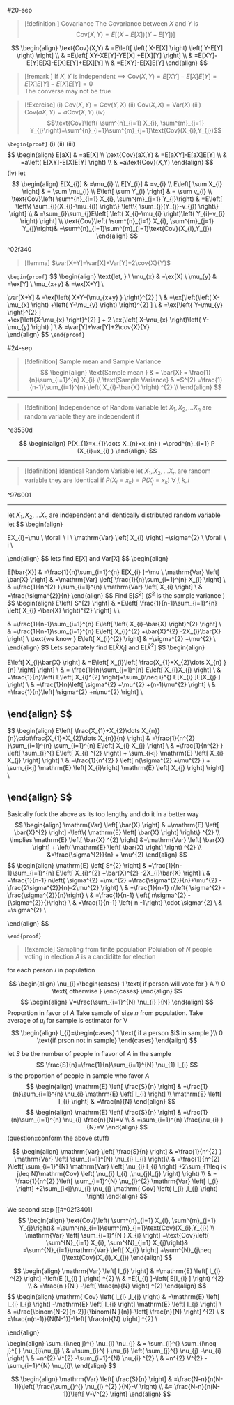 #20-sep 
> [!definition ] Covariance
> The Covariance between $X$ and $Y$ is $$\text{Cov}(X,Y)=E\left[ \left( X-E[X] \right) \left( Y-E[Y] \right)   \right] $$

$$
\begin{align}
\text{Cov}(X,Y) & =E\left[ \left( X-E[X] \right) \left( Y-E[Y] \right)   \right] \\
 & =E\left[ XY-XE[Y]-YE[X] +E[X][Y] \right]  \\
 & =E[XY]-E[Y]E[X]-E[X]E[Y]+E[X][Y] \\
 & =E[XY]-E[X]E[Y]
\end{align}
$$
> [!remark ] 
> If $X,Y$ is independent$\implies \text{Cov}(X,Y)=E[XY]-E[X]E[Y]=E[X]E[Y]-E[X]E[Y]=0$  
>The converse may not be true

> [!Exercise] 
>(i) $\text{Cov}(X,Y)=\text{Cov}(Y,X)$
>(ii) $\text{Cov}(X,X)= \text{Var}(X)$
>(iii) $\text{Cov}(aX,Y)=a\text{Cov}(X,Y)$
>(iv) $$\text{Cov}\left( \sum^{n}_{i=1} X_{i}, \sum^{m}_{j=1} Y_{j}\right)=\sum^{n}_{i=1}\sum^{m}_{j=1}\text{Cov}(X_{i},Y_{j})$$
>

`\begin{proof}`
(i)
(ii)
(iii)
$$
\begin{align}
E[aX] & =aE[X] \\
\text{Cov}(aX,Y) & =E[aXY]-E[aX]E[Y] \\
 & =a\left( E[XY]-E[X]E[Y] \right)  \\
 & =a\text{Cov}(X,Y)
\end{align}
$$
(iv) let
$$
\begin{align}
E[X_{i}] & =\mu_{i} \\
E[Y_{i}] & =v_{i} \\
E\left[ \sum X_{i} \right] & = \sum \mu_{i} \\
E\left[ \sum Y_{i} \right] & = \sum v_{i} \\
\text{Cov}\left( \sum^{n}_{i=1} X_{i}, \sum^{m}_{j=1} Y_{j}\right) & =E\left[ \left\{  \sum_{i}(X_{i}-\mu_{i}) \right\} \left\{  \sum_{j}(Y_{j}-v_{j}) \right\} \right] \\
 & =\sum_{i}\sum_{j}E\left[ \left( X_{i}-\mu_{i}  \right)\left( Y_{i}-v_{i} \right)   \right]  \\
 \text{Cov}\left( \sum^{n}_{i=1} X_{i}, \sum^{m}_{j=1} Y_{j}\right)& =\sum^{n}_{i=1}\sum^{m}_{j=1}\text{Cov}(X_{i},Y_{j})
\end{align}
$$

^02f340


> [!lemma] 
> $\var[X+Y]=\var[X]+Var[Y]+2\cov{X}{Y}$

`\begin{proof}`
$$
\begin{align}
\text{let, }  \\
\mu_{x} & =\ex[X] \\
\mu_{y} & =\ex[Y]  \\
\mu_{x+y} & =\ex[X+Y]   \\

\var[X+Y] & =\ex[\left\{ X+Y-{\mu_{x+y}  } \right\}^{2} ]   \\
& =\ex[\left\{\left( X-\mu_{x}  \right) +\left( Y-\mu_{y}  \right) \right\}^{2} ]  \\
& =\ex[\left\{ Y-\mu_{y}  \right\}^{2} ]  
+\ex[\left\{X-\mu_{x}  \right\}^{2} ]  + 2 \ex[\left( X-\mu_{x}  \right)\left( Y-\mu_{y}  \right)  ]  \\
 & =\var[Y]+\var[Y]+2\cov{X}{Y}   
\end{align}
$$
`\end{proof}`



#24-sep 

> [!definition] Sample mean and Sample Variance
$$
\begin{align}
\text{Sample mean } &  = \bar{X} = \frac{1}{n}\sum_{i=1}^{n} X_{i}  \\
\text{Sample Variance} & =S^{2} =\frac{1}{n-1}\sum_{i=1}^{n} \left( X_{i}-\bar{X}  \right) ^{2}  \\
\end{align}
$$


---
>[!definition] Independence of Random Variable 
>let $X_{1},X_{2},\dots X_{n}$ are random variable they are independent if 

^e3530d

$$
\begin{align}
P(X_{1}=x_{1}\dots X_{n}=x_{n}  ) =\prod^{n}_{i=1} P  (X_{i}=x_{i}  )  
\end{align}
$$

---
>[!definition] identical Random Variable 
>let $X_{1},X_{2},\dots X_{n}$ are random variable they are Identical if 
$P(X_{i}=x_{k})=P(X_{j}=x_{k}) \ \forall \ j,k,i$

^976001

---
let $X_{1},X_{2},\dots X_{n}$ are independent and identically distributed random variable 
let 
$$
\begin{align}


EX_{i}=\mu \ \forall \ i \\
\mathrm{Var} \left[ X_{i}  \right] =\sigma^{2}  \ \forall \ i \\

\end{align}
$$
lets find $\mathrm{E} \left[ \bar{X} \right]$ and $\mathrm{Var} \left[ \bar{X} \right]$ 
$$
\begin{align}

E[\bar{X}] & =\frac{1}{n}\sum_{i=1}^{n} E[X_{i} ]=\mu \\
		\mathrm{Var} \left[ \bar{X} \right] &  =\mathrm{Var} \left[ \frac{1}{n}\sum_{i=1}^{n} X_{i}  \right]  \\
 & =\frac{1}{n^{2} }\sum_{i=1}^{n}  \mathrm{Var} \left[ X_{i}  \right]  \\
 & =\frac{\sigma^{2}}{n}
\end{align}
$$
Find $\mathrm{E} \left[ S^{2} \right]$ ($S^{2}$ is the sample variance ) 
$$
\begin{align}
			E\left[ S^{2}  \right]  & =E\left[ \frac{1}{n-1}\sum_{i=1}^{n} \left( X_{i} -\bar{X}  \right)^{2}   \right]  \\ \\

 & =\frac{1}{n-1}\sum_{i=1}^{n} E\left[ \left( X_{i}-\bar{X}  \right)^{2} \right] \\
 & =\frac{1}{n-1}\sum_{i=1}^{n} E\left[  X_{i}^{2} +\bar{X}^{2} -2X_{i}\bar{X}   \right]  \\
\text{we know } E\left[ X_{i}^{2}  \right]  & =\sigma^{2} +\mu^{2}   \\
\end{align}
$$
Lets separately find  $\mathrm{E} \left[ \bar{X} X_{i}\right]$ and $\mathrm{E} \left[ \bar{X}^{2} \right]$ 
$$
\begin{align}

E\left[ X_{i}\bar{X}  \right]  & =E\left[ X_{i}\left[ \frac{X_{1}+X_{2}\dots X_{n} }{n} \right]   \right]  \\
		 & = \frac{1}{n}\sum_{j=1}^{n} E\left[ X_{i}X_{j}   \right]  \\
	 & =\frac{1}{n}\left( E\left[ X_{i}^{2} \right]+\sum_{i\neq i}^{}   E[X_{i} ]E[X_{j} ]  \right)  \\
	 & =\frac{1}{n}\left[ \sigma^{2} +\mu^{2} +(n-1)\mu^{2}  \right]  \\
	 & =\frac{1}{n}\left[ \sigma^{2}  +n\mu^{2}  \right]  \\
 
\end{align}
$$
---
$$
\begin{align}
  E\left[ \frac{X_{1}+X_{2}\dots X_{n}}{n}\cdot\frac{X_{1}+X_{2}\dots X_{n}}{n} \right] 
 & =\frac{1}{n^{2} }\sum_{i=1}^{n} \sum_{i=1}^{n} E\left[ X_{i}  X_{j}  \right]  \\
& =\frac{1}{n^{2} } \left[ \sum_{i}^{} E\left[ X_{i} ^{2}  \right]  + \sum_{i<j} \mathrm{E} \left[ X_{i} X_{j}  \right] \right]  \\
& =\frac{1}{n^{2} } \left[ n(\sigma^{2} +\mu^{2} ) + \sum_{i<j} \mathrm{E} \left[ X_{i}\right]  \mathrm{E} \left[ X_{j} \right] \right] \\

\end{align}
$$
---

Basically fuck the above as its too lengthy and do it in a better way
$$
\begin{align}
	\mathrm{Var} \left[ \bar{X} \right]  & =\mathrm{E} \left[ \bar{X}^{2}  \right]  -\left\{ \mathrm{E} \left[ \bar{X} \right]  \right\} ^{2}  \\
		\implies \mathrm{E} \left[ \bar{X} ^{2} \right]  &=\mathrm{Var} \left[ \bar{X} \right] + \left( \mathrm{E} \left[ \bar{X} \right]  \right) ^{2} \\
 &=\frac{\sigma^{2}}{n}  + \mu^{2} 
\end{align}
$$
$$
\begin{align}
\mathrm{E} \left[ S^{2}  \right]  & =\frac{1}{n-1}\sum_{i=1}^{n} E\left[  X_{i}^{2} +\bar{X}^{2} -2X_{i}\bar{X}   \right]   \\
 & =\frac{1}{n-1} n\left\{ \sigma^{2} +\mu^{2} +\frac{\sigma^{2}}{n}+\mu^{2} -\frac{2\sigma^{2}}{n}-2\mu^{2} \right\} \\
 & =\frac{1}{n-1} n\left\{ \sigma^{2}  -\frac{\sigma^{2}}{n}\right\} \\
 & =\frac{1}{n-1} \left\{ n\sigma^{2}  -{\sigma^{2}}{}\right\} \\
 & =\frac{1}{n-1} \left\{ n  -1\right\} \cdot \sigma^{2}  \\
 & =\sigma^{2}  \\

\end{align}
$$

`\end{proof}`

<div class="math math-block is-loaded" ></div>



> [!example] Sampling from finite population 
> Polulation of $N$ people voting in election $A$ is a candiditte for election

for each person $i$ in population

$$
\begin{align}
\nu_{i}=\begin{cases}
1 \text{ if person will vote for  } A  \\
0 \text{ otherwise }
\end{cases} 
\end{align}
$$
$$
\begin{align}
	V=\frac{\sum_{i=1}^{N} \nu_{i} }{N}
\end{align}
$$
Proportion in favor of $A$ 
Take sample of size $n$ from population.
Take average of $\mu_{i}$ for sample is estimator for V
$$
\begin{align}
I_{i}=\begin{cases}
1 \text{ if a person $i$ in sample }\\
0 \text{if prson not in sample}
\end{cases} 
\end{align}
$$

let $S$ be the number of people in flavor of $A$ in the sample 
$$
\frac{S}{n}=\frac{1}{n}\sum_{i=1}^{N} \nu_{1} I_{i} 
$$
is the proportion of people in sample who favor $A$ 
$$
\begin{align}
			\mathrm{E} \left[ \frac{S}{n} \right]  & =\frac{1}{n}\sum_{i=1}^{n} \nu_{i} \mathrm{E} \left[ I_{i}  \right]  \\
	\mathrm{E} \left[ I_{i}  \right]  & =\frac{n}{N}
\end{align}
$$
$$
\begin{align}
				\mathrm{E} \left[ \frac{S}{n} \right]  & =\frac{1}{n}\sum_{i=1}^{n} \nu_{i} \frac{n}{N}=V  \\
& =\sum_{i=1}^{n} \frac{\nu_{i} }{N}=V
\end{align}
$$
(question::conform the above stuff)

$$
\begin{align}
		\mathrm{Var} \left[ \frac{S}{n} \right]  & =\frac{1}{n^{2} }  \mathrm{Var} \left[ \sum_{i=1}^{N} \nu_{i} I_{i}  \right]\\
		 & =\frac{1}{n^{2} }\left( \sum_{i=1}^{N} \mathrm{Var} \left[ \nu_{i} I_{i}  \right]  +2\sum_{1\leq i< j\leq N}\mathrm{Cov} \left( \nu_{i} I_{i} ,\nu_{j}I_{j}   \right)  \right)  \\
				 & = \frac{1}{n^{2} }\left[ \sum_{i=1}^{N} \nu_{i}^{2} \mathrm{Var} \left[ I_{i}  \right] +2\sum_{i<j}\nu_{i} \nu_{j} \mathrm{ Cov} \left( I_{i} ,I_{j}  \right)    \right] 
\end{align}
$$

We second step [[#^02f340]]  
$$
\begin{align}
 \text{Cov}\left( \sum^{n}_{i=1} X_{i}, \sum^{m}_{j=1} Y_{j}\right)& =\sum^{n}_{i=1}\sum^{m}_{j=1}\text{Cov}(X_{i},Y_{j}) \\
 \mathrm{Var} \left[ \sum_{i=1}^{N } X_{i}   \right] =\text{Cov}\left( \sum^{N}_{i=1} X_{i}, \sum^{N}_{j=1} X_{j}\right)& =\sum^{N}_{i=1}\mathrm{Var} \left[ X_{i}  \right] +\sum^{N}_{j\neq i}\text{Cov}(X_{i},X_{j})
\end{align}
$$



$$
\begin{align}
\mathrm{Var} \left[ I_{i}  \right] &   =\mathrm{E} \left[ I_{i} ^{2}  \right] -\left(E [I_{i} ] \right) ^{2}  \\
		 & =E[I_{i} ]-\left( E[I_{i} ] \right) ^{2}  \\
			 & =\frac{n }{N } -\left[ \frac{n}{N} \right] ^{2} 
\end{align}
$$
$$
\begin{align}
\mathrm{ Cov} \left( I_{i} ,I_{j}  \right) &  =\mathrm{E} \left[ I_{i} I_{j}  \right] -\mathrm{E} \left[ I_{i}  \right] \mathrm{E} \left[ I_{j}  \right]  \\
	 & =\frac{\binom{N-2}{n-2}}{\binom{N }{n}}-\left[ \frac{n}{N} \right] ^{2}  \\
	 & =\frac{n(n-1)}{N(N-1)}-\left[ \frac{n}{N} \right] ^{2}  \\

\end{align}
$$
$$
\begin{align}
\sum_{i\neq j}^{} \nu_{i} \nu_{j}  & = \sum_{i}^{} \sum_{i\neq j}^{ } \nu_{i}\nu_{j}   \\
& =\sum_{i}^{ } \nu_{i} \left( \sum_{j}^{} \nu_{j} -\nu_{i}  \right) \\
& =n^{2} V^{2} -\sum_{i=1}^{N} \nu_{i} ^{2} \\
& =n^{2} V^{2} -\sum_{i=1}^{N} \nu_{i}\\
\end{align}
$$

$$
\begin{align}
\mathrm{Var} \left[ \frac{S}{n} \right]  & =\frac{N-n}{n(N-1)}\left( \frac{\sum_{}^{} \nu_{i} ^{2} }{N}-V \right)  \\
&= \frac{N-n}{n(N-1)}\left[ V-V^{2}  \right] 
\end{align}
$$

> 